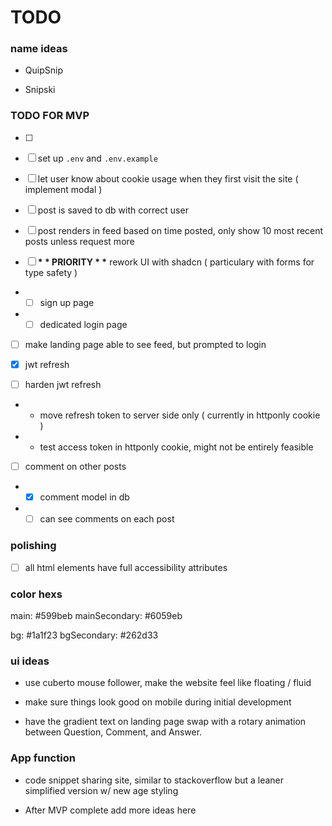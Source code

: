 # TODO

### name ideas

- QuipSnip

- Snipski

### TODO FOR MVP

- [ ]

- [ ] set up `.env` and `.env.example`

- [ ] let user know about cookie usage when they first visit the site ( implement modal )

- [ ] post is saved to db with correct user

- [ ] post renders in feed based on time posted, only show 10 most recent posts unless request more

- [ ] **\* \* PRIORITY \* \*** rework UI with shadcn ( particulary with forms for type safety )

- - [ ] sign up page

- - [ ] dedicated login page

- [ ] make landing page able to see feed, but prompted to login

- [x] jwt refresh

- [ ] harden jwt refresh

- - move refresh token to server side only ( currently in httponly cookie )

- - test access token in httponly cookie, might not be entirely feasible

- [ ] comment on other posts

- - [x] comment model in db

- - [ ] can see comments on each post

### polishing

- [ ] all html elements have full accessibility attributes

### color hexs

main: #599beb
mainSecondary: #6059eb

bg: #1a1f23
bgSecondary: #262d33

### ui ideas

- use cuberto mouse follower, make the website feel like floating / fluid

- make sure things look good on mobile during initial development

- have the gradient text on landing page swap with a rotary animation between Question, Comment, and Answer.

### App function

- code snippet sharing site, similar to stackoverflow but a leaner simplified version w/ new age styling

- After MVP complete add more ideas here
